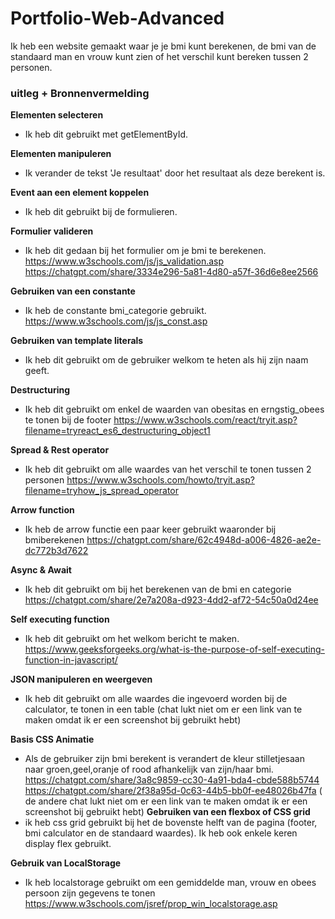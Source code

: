 # Portfolio-Web-Advanced
Ik heb een website gemaakt waar je je bmi kunt berekenen, de bmi van de standaard man en vrouw kunt zien of het verschil kunt bereken tussen 2 personen.
### uitleg + Bronnenvermelding
**Elementen selecteren**
  - Ik heb dit gebruikt met getElementById.

**Elementen manipuleren**
  - Ik verander de tekst 'Je resultaat' door het resultaat als deze berekent is.

**Event aan een element koppelen**
  - Ik heb dit gebruikt bij de formulieren.

**Formulier valideren**
  - Ik heb dit gedaan bij het formulier om je bmi te berekenen. https://www.w3schools.com/js/js_validation.asp https://chatgpt.com/share/3334e296-5a81-4d80-a57f-36d6e8ee2566

**Gebruiken van een constante**
  - Ik heb de constante bmi_categorie gebruikt. https://www.w3schools.com/js/js_const.asp

**Gebruiken van template literals**
  - Ik heb dit gebruikt om de gebruiker welkom te heten als hij zijn naam geeft.

**Destructuring**
  - Ik heb dit gebruikt om enkel de waarden van obesitas en erngstig_obees te tonen bij de footer https://www.w3schools.com/react/tryit.asp?filename=tryreact_es6_destructuring_object1

**Spread & Rest operator**
  - Ik heb dit gebruikt om alle waardes van het verschil te tonen tussen 2 personen https://www.w3schools.com/howto/tryit.asp?filename=tryhow_js_spread_operator

**Arrow function**
  - Ik heb de arrow functie een paar keer gebruikt waaronder bij bmiberekenen https://chatgpt.com/share/62c4948d-a006-4826-ae2e-dc772b3d7622
    
**Async & Await**
  - Ik heb dit gebruikt om bij het berekenen van de bmi en categorie https://chatgpt.com/share/2e7a208a-d923-4dd2-af72-54c50a0d24ee
    
**Self executing function**
  - Ik heb dit gebruikt om het welkom bericht te maken.  https://www.geeksforgeeks.org/what-is-the-purpose-of-self-executing-function-in-javascript/
    
**JSON manipuleren en weergeven**
  - Ik heb dit gebruikt om alle waardes die ingevoerd worden bij de calculator, te tonen in een table (chat lukt niet om er een link van te maken omdat ik er een screenshot bij gebruikt hebt)
    
**Basis CSS Animatie**
  -  Als de gebruiker zijn bmi berekent is verandert de kleur stilletjesaan naar groen,geel,oranje of rood afhankelijk van zijn/haar bmi. https://chatgpt.com/share/3a8c9859-cc30-4a91-bda4-cbde588b5744
    https://chatgpt.com/share/2f38a95d-0c63-44b5-bb0f-ee48026b47fa ( de andere chat lukt niet om er een link van te maken omdat ik er een screenshot bij gebruikt hebt) 
**Gebruiken van een flexbox of CSS grid**
  -  ik heb css grid gebruikt bij het de bovenste helft van de pagina (footer, bmi calculator en de standaard waardes). Ik heb ook enkele keren display flex gebruikt. 
    
**Gebruik van LocalStorage**
  - Ik heb localstorage gebruikt om een gemiddelde man, vrouw en obees persoon zijn gegevens te tonen https://www.w3schools.com/jsref/prop_win_localstorage.asp
    
